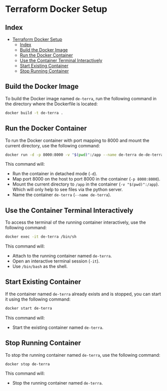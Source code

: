 # Terraform Docker Setup

## Index
- [Terraform Docker Setup](#terraform-docker-setup)
  - [Index](#index)
  - [Build the Docker Image](#build-the-docker-image)
  - [Run the Docker Container](#run-the-docker-container)
  - [Use the Container Terminal Interactively](#use-the-container-terminal-interactively)
  - [Start Existing Container](#start-existing-container)
  - [Stop Running Container](#stop-running-container)

## Build the Docker Image

To build the Docker image named `de-terra`, run the following command in the directory where the Dockerfile is located:

```sh
docker build -t de-terra .
```

## Run the Docker Container

To run the Docker container with port mapping to 8000 and mount the current directory, use the following command:

```sh
docker run -d -p 8000:8000 -v "$(pwd)":/app --name de-terra de-de-terra
```

This command will:
- Run the container in detached mode (`-d`).
- Map port 8000 on the host to port 8000 in the container (`-p 8000:8000`).
- Mount the current directory to `/app` in the container (`-v "$(pwd)":/app`). Which will only help to see files via the python server.
- Name the container `de-terra` (`--name de-terra`).

## Use the Container Terminal Interactively

To access the terminal of the running container interactively, use the following command:

```sh
docker exec -it de-terra /bin/sh
```

This command will:
- Attach to the running container named `de-terra`.
- Open an interactive terminal session (`-it`).
- Use `/bin/bash` as the shell.

## Start Existing Container

If the container named `de-terra` already exists and is stopped, you can start it using the following command:

```sh
docker start de-terra
```

This command will:
- Start the existing container named `de-terra`.

## Stop Running Container

To stop the running container named `de-terra`, use the following command:

```sh
docker stop de-terra
```

This command will:
- Stop the running container named `de-terra`.

